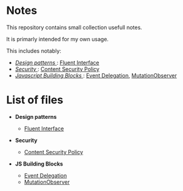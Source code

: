 # Notes

This repository contains small collection usefull notes.

It is primarly intended for my own usage.

This includes notably:

  - _[ Design patterns ](Design_patterns)_: [Fluent Interface](Design_patterns/fluent.interface.txt)
  - _[ Security ](Security)_: [Content Security Policy](Security/content.security.policy.txt)
  - _[ Javascript Building Blocks ](JS_Building_Blocks)_: [Event Delegation](JS_Building_Blocks/event.delegation.txt), [MutationObserver](JS_Building_Blocks/MutationObserver.txt)




# List of files


 - __Design patterns__
    - [Fluent Interface](Design_patterns/fluent.interface.txt)

 - __Security__
    - [Content Security Policy](Security/content.security.policy.txt)

 - __JS Building Blocks__
    - [Event Delegation](JS_Building_Blocks/event.delegation.txt)
    - [MutationObserver](JS_Building_Blocks/MutationObserver.txt)





